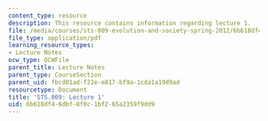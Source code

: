 ```yaml
---
content_type: resource
description: This resource contains information regarding lecture 1.
file: /media/courses/sts-009-evolution-and-society-spring-2012/6b618df46dbf8f0c1bf265a2359f9dd9_MITSTS_009S12_lec1.pdf
file_type: application/pdf
learning_resource_types:
- Lecture Notes
ocw_type: OCWFile
parent_title: Lecture Notes
parent_type: CourseSection
parent_uid: fbcd01ad-f22e-e817-bf9a-1cda1a19d9ad
resourcetype: Document
title: 'STS.009: Lecture 1'
uid: 6b618df4-6dbf-8f0c-1bf2-65a2359f9dd9
---
```

